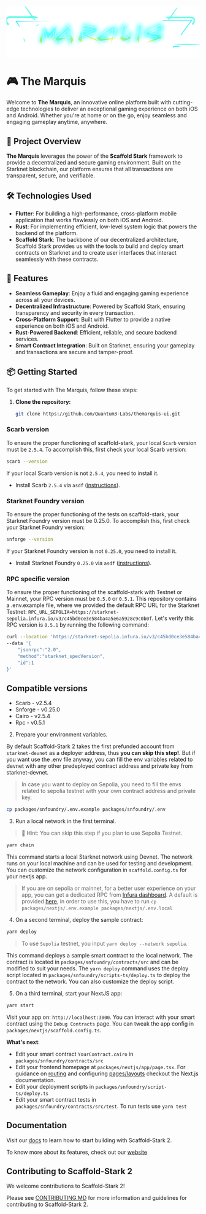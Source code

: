 ![Logo Marquis](/packages/nextjs/public/wordmark.svg)

# 🎮 The Marquis

Welcome to **The Marquis**, an innovative online platform built with cutting-edge technologies to deliver an exceptional gaming experience on both iOS and Android. Whether you're at home or on the go, enjoy seamless and engaging gameplay anytime, anywhere.

## 🚀 Project Overview

**The Marquis** leverages the power of the **Scaffold Stark** framework to provide a decentralized and secure gaming environment. Built on the Starknet blockchain, our platform ensures that all transactions are transparent, secure, and verifiable.

## 🛠️ Technologies Used

- **Flutter**: For building a high-performance, cross-platform mobile application that works flawlessly on both iOS and Android.
- **Rust**: For implementing efficient, low-level system logic that powers the backend of the platform.
- **Scaffold Stark**: The backbone of our decentralized architecture, Scaffold Stark provides us with the tools to build and deploy smart contracts on Starknet and to create user interfaces that interact seamlessly with these contracts.

## 🌟 Features

- **Seamless Gameplay**: Enjoy a fluid and engaging gaming experience across all your devices.
- **Decentralized Infrastructure**: Powered by Scaffold Stark, ensuring transparency and security in every transaction.
- **Cross-Platform Support**: Built with Flutter to provide a native experience on both iOS and Android.
- **Rust-Powered Backend**: Efficient, reliable, and secure backend services.
- **Smart Contract Integration**: Built on Starknet, ensuring your gameplay and transactions are secure and tamper-proof.

## 📦 Getting Started

To get started with The Marquis, follow these steps:

1. **Clone the repository:**

   ```bash
   git clone https://github.com/Quantum3-Labs/themarquis-ui.git

### Scarb version

To ensure the proper functioning of scaffold-stark, your local `Scarb` version must be `2.5.4`. To accomplish this, first check your local Scarb version:

```sh
scarb --version
```

If your local Scarb version is not `2.5.4`, you need to install it.

- Install Scarb `2.5.4` via `asdf` ([instructions](https://docs.swmansion.com/scarb/download.html#install-via-asdf)).

### Starknet Foundry version

To ensure the proper functioning of the tests on scaffold-stark, your Starknet Foundry version must be 0.25.0. To accomplish this, first check your Starknet Foundry version:

```sh
snforge --version
```

If your Starknet Foundry version is not `0.25.0`, you need to install it.

- Install Starknet Foundry `0.25.0` via `asdf` ([instructions](https://foundry-rs.github.io/starknet-foundry/getting-started/installation.html#installation-via-asdf)).

### RPC specific version

To ensure the proper functioning of the scaffold-stark with Testnet or Mainnet, your RPC version must be `0.5.0` or `0.5.1`. This repository contains a .env.example file, where we provided the default RPC URL for the Starknet Testnet: `RPC_URL_SEPOLIA=https://starknet-sepolia.infura.io/v3/c45bd0ce3e584ba4a5e6a5928c9c0b0f`. Let's verify this RPC version is `0.5.1` by running the following command:

```sh
curl --location 'https://starknet-sepolia.infura.io/v3/c45bd0ce3e584ba4a5e6a5928c9c0b0f' \
--data '{
    "jsonrpc":"2.0",
    "method":"starknet_specVersion",
    "id":1
}'
```

## Compatible versions

- Scarb - v2.5.4
- Snforge - v0.25.0
- Cairo - v2.5.4
- Rpc - v0.5.1

2. Prepare your environment variables.

By default Scaffold-Stark 2 takes the first prefunded account from `starknet-devnet` as a deployer address, thus **you can skip this step!**. But if you want use the .env file anyway, you can fill the env variables related to devnet with any other predeployed contract address and private key from starknet-devnet.

> In case you want to deploy on Sepolia, you need to fill the envs related to sepolia testnet with your own contract address and private key.

```bash
cp packages/snfoundry/.env.example packages/snfoundry/.env
```

3. Run a local network in the first terminal.

> 💬 Hint: You can skip this step if you plan to use Sepolia Testnet.

```bash
yarn chain
```

This command starts a local Starknet network using Devnet. The network runs on your local machine and can be used for testing and development. You can customize the network configuration in `scaffold.config.ts` for your nextjs app.

> If you are on sepolia or mainnet, for a better user experience on your app, you can get a dedicated RPC from [Infura dashboard](https://www.infura.io/). A default is provided [here](https://github.com/Quantum3-Labs/scaffold-stark-2/tree/main/packages/nextjs/.env.example), in order to use this, you have to run `cp packages/nextjs/.env.example packages/nextjs/.env.local`

4. On a second terminal, deploy the sample contract:

```bash
yarn deploy
```

> To use `Sepolia` testnet, you input `yarn deploy --network sepolia`.

This command deploys a sample smart contract to the local network. The contract is located in `packages/snfoundry/contracts/src` and can be modified to suit your needs. The `yarn deploy` command uses the deploy script located in `packages/snfoundry/scripts-ts/deploy.ts` to deploy the contract to the network. You can also customize the deploy script.

5. On a third terminal, start your NextJS app:

```bash
yarn start
```

Visit your app on: `http://localhost:3000`. You can interact with your smart contract using the `Debug Contracts` page. You can tweak the app config in `packages/nextjs/scaffold.config.ts`.

**What's next**:

- Edit your smart contract `YourContract.cairo` in `packages/snfoundry/contracts/src`
- Edit your frontend homepage at `packages/nextjs/app/page.tsx`. For guidance on [routing](https://nextjs.org/docs/app/building-your-application/routing/defining-routes) and configuring [pages/layouts](https://nextjs.org/docs/app/building-your-application/routing/pages-and-layouts) checkout the Next.js documentation.
- Edit your deployment scripts in `packages/snfoundry/script-ts/deploy.ts`
- Edit your smart contract tests in `packages/snfoundry/contracts/src/test`. To run tests use `yarn test`

## Documentation

Visit our [docs](https://www.docs.scaffoldstark.com/) to learn how to start building with Scaffold-Stark 2.

To know more about its features, check out our [website](https://scaffoldstark.com)

## Contributing to Scaffold-Stark 2

We welcome contributions to Scaffold-Stark 2!

Please see [CONTRIBUTING.MD](https://github.com/Quantum3-Labs/scaffold-stark-2/blob/main/CONTRIBUTING.md) for more information and guidelines for contributing to Scaffold-Stark 2.

